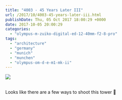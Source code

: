 ```yaml
---
title: "4003 - 45 Years Later III"
url: /2017/10/4003-45-years-later-iii.html
publishDate: Thu, 05 Oct 2017 18:00:29 +0000
date: 2017-10-05 20:00:29
categories: 
  - "olympus-m-zuiko-digital-ed-12-40mm-f2-8-pro"
tags: 
  - "architecture"
  - "germany"
  - "munich"
  - "munchen"
  - "olympus-om-d-e-m1-mk-ii"
---
```

<div class="container">
<div class="center"><a target="_blank" href="https://d25zfm9zpd7gm5.cloudfront.net/1200x1200/2017/20170304_163313_lr.jpg"><img class="webfeedsFeaturedVisual" src="https://d25zfm9zpd7gm5.cloudfront.net/0600x0600/2017/20170304_163313_lr.jpg" /></a></div>
</div>
<br />

Looks like there are a few ways to shoot this tower 🙂
